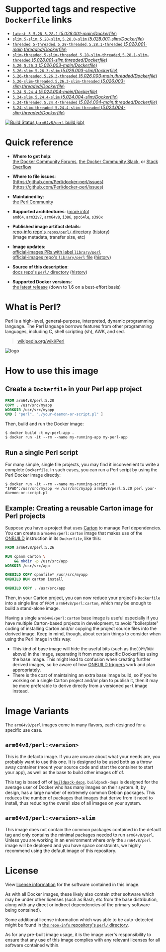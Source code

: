 <!--

********************************************************************************

WARNING:

    DO NOT EDIT "perl/README.md"

    IT IS AUTO-GENERATED

    (from the other files in "perl/" combined with a set of templates)

********************************************************************************

-->

# Supported tags and respective `Dockerfile` links

-	[`latest`, `5`, `5.28`, `5.28.1` (*5.028.001-main/Dockerfile*)](https://github.com/perl/docker-perl/blob/65ea3a9754a5b99ffbc84fde515cfa289cffee45/5.028.001-main/Dockerfile)
-	[`slim`, `5-slim`, `5.28-slim`, `5.28.0-slim` (*5.028.001-slim/Dockerfile*)](https://github.com/perl/docker-perl/blob/65ea3a9754a5b99ffbc84fde515cfa289cffee45/5.028.001-slim/Dockerfile)
-	[`threaded`, `5-threaded`, `5.28-threaded`, `5.28.1-threaded` (*5.028.001-main,threaded/Dockerfile*)](https://github.com/perl/docker-perl/blob/65ea3a9754a5b99ffbc84fde515cfa289cffee45/5.028.001-main,threaded/Dockerfile)
-	[`slim-threaded`, `5-slim-threaded`, `5.28-slim-threaded`, `5.28.1-slim-threaded` (*5.028.001-slim,threaded/Dockerfile*)](https://github.com/perl/docker-perl/blob/65ea3a9754a5b99ffbc84fde515cfa289cffee45/5.028.001-slim,threaded/Dockerfile)
-	[`5.26`, `5.26.3` (*5.026.003-main/Dockerfile*)](https://github.com/perl/docker-perl/blob/65ea3a9754a5b99ffbc84fde515cfa289cffee45/5.026.003-main/Dockerfile)
-	[`5.26-slim`, `5.26.3-slim` (*5.026.003-slim/Dockerfile*)](https://github.com/perl/docker-perl/blob/65ea3a9754a5b99ffbc84fde515cfa289cffee45/5.026.003-slim/Dockerfile)
-	[`5.26-threaded`, `5.26.3-threaded` (*5.026.003-main,threaded/Dockerfile*)](https://github.com/perl/docker-perl/blob/65ea3a9754a5b99ffbc84fde515cfa289cffee45/5.026.003-main,threaded/Dockerfile)
-	[`5.26-slim-threaded`, `5.26.3-slim-threaded` (*5.026.003-slim,threaded/Dockerfile*)](https://github.com/perl/docker-perl/blob/65ea3a9754a5b99ffbc84fde515cfa289cffee45/5.026.003-slim,threaded/Dockerfile)
-	[`5.24`, `5.24.4` (*5.024.004-main/Dockerfile*)](https://github.com/perl/docker-perl/blob/65ea3a9754a5b99ffbc84fde515cfa289cffee45/5.024.004-main/Dockerfile)
-	[`5.24-slim`, `5.24.4-slim` (*5.024.004-slim/Dockerfile*)](https://github.com/perl/docker-perl/blob/65ea3a9754a5b99ffbc84fde515cfa289cffee45/5.024.004-slim/Dockerfile)
-	[`5.24-threaded`, `5.24.4-threaded` (*5.024.004-main,threaded/Dockerfile*)](https://github.com/perl/docker-perl/blob/65ea3a9754a5b99ffbc84fde515cfa289cffee45/5.024.004-main,threaded/Dockerfile)
-	[`5.24-slim-threaded`, `5.24.4-slim-threaded` (*5.024.004-slim,threaded/Dockerfile*)](https://github.com/perl/docker-perl/blob/65ea3a9754a5b99ffbc84fde515cfa289cffee45/5.024.004-slim,threaded/Dockerfile)

[![Build Status](https://doi-janky.infosiftr.net/job/multiarch/job/arm64v8/job/perl/badge/icon) (`arm64v8/perl` build job)](https://doi-janky.infosiftr.net/job/multiarch/job/arm64v8/job/perl/)

# Quick reference

-	**Where to get help**:  
	[the Docker Community Forums](https://forums.docker.com/), [the Docker Community Slack](https://blog.docker.com/2016/11/introducing-docker-community-directory-docker-community-slack/), or [Stack Overflow](https://stackoverflow.com/search?tab=newest&q=docker)

-	**Where to file issues**:  
	[https://github.com/Perl/docker-perl/issues](https://github.com/Perl/docker-perl/issues)

-	**Maintained by**:  
	[the Perl Community](https://github.com/Perl/docker-perl)

-	**Supported architectures**: ([more info](https://github.com/docker-library/official-images#architectures-other-than-amd64))  
	[`amd64`](https://hub.docker.com/r/amd64/perl/), [`arm32v7`](https://hub.docker.com/r/arm32v7/perl/), [`arm64v8`](https://hub.docker.com/r/arm64v8/perl/), [`i386`](https://hub.docker.com/r/i386/perl/), [`ppc64le`](https://hub.docker.com/r/ppc64le/perl/), [`s390x`](https://hub.docker.com/r/s390x/perl/)

-	**Published image artifact details**:  
	[repo-info repo's `repos/perl/` directory](https://github.com/docker-library/repo-info/blob/master/repos/perl) ([history](https://github.com/docker-library/repo-info/commits/master/repos/perl))  
	(image metadata, transfer size, etc)

-	**Image updates**:  
	[official-images PRs with label `library/perl`](https://github.com/docker-library/official-images/pulls?q=label%3Alibrary%2Fperl)  
	[official-images repo's `library/perl` file](https://github.com/docker-library/official-images/blob/master/library/perl) ([history](https://github.com/docker-library/official-images/commits/master/library/perl))

-	**Source of this description**:  
	[docs repo's `perl/` directory](https://github.com/docker-library/docs/tree/master/perl) ([history](https://github.com/docker-library/docs/commits/master/perl))

-	**Supported Docker versions**:  
	[the latest release](https://github.com/docker/docker-ce/releases/latest) (down to 1.6 on a best-effort basis)

# What is Perl?

Perl is a high-level, general-purpose, interpreted, dynamic programming language. The Perl language borrows features from other programming languages, including C, shell scripting (sh), AWK, and sed.

> [wikipedia.org/wiki/Perl](https://en.wikipedia.org/wiki/Perl)

![logo](https://raw.githubusercontent.com/docker-library/docs/2f0c63f66919d5f310ba8357cec5f12d93ef4208/perl/logo.png)

# How to use this image

## Create a `Dockerfile` in your Perl app project

```dockerfile
FROM arm64v8/perl:5.20
COPY . /usr/src/myapp
WORKDIR /usr/src/myapp
CMD [ "perl", "./your-daemon-or-script.pl" ]
```

Then, build and run the Docker image:

```console
$ docker build -t my-perl-app .
$ docker run -it --rm --name my-running-app my-perl-app
```

## Run a single Perl script

For many simple, single file projects, you may find it inconvenient to write a complete `Dockerfile`. In such cases, you can run a Perl script by using the Perl Docker image directly:

```console
$ docker run -it --rm --name my-running-script -v "$PWD":/usr/src/myapp -w /usr/src/myapp arm64v8/perl:5.20 perl your-daemon-or-script.pl
```

## Example: Creating a reusable Carton image for Perl projects

Suppose you have a project that uses [Carton](https://metacpan.org/pod/Carton) to manage Perl dependencies. You can create a `arm64v8/perl:carton` image that makes use of the [ONBUILD](https://docs.docker.com/engine/reference/builder/#onbuild) instruction in its `Dockerfile`, like this:

```dockerfile
FROM arm64v8/perl:5.26

RUN cpanm Carton \
    && mkdir -p /usr/src/app
WORKDIR /usr/src/app

ONBUILD COPY cpanfile* /usr/src/myapp
ONBUILD RUN carton install

ONBUILD COPY . /usr/src/app
```

Then, in your Carton project, you can now reduce your project's `Dockerfile` into a single line of `FROM arm64v8/perl:carton`, which may be enough to build a stand-alone image.

Having a single `arm64v8/perl:carton` base image is useful especially if you have multiple Carton-based projects in development, to avoid "boilerplate" coding of installing Carton and/or copying the project source files into the derived image. Keep in mind, though, about certain things to consider when using the Perl image in this way:

-	This kind of base image will hide the useful bits (such as the`COPY`/`RUN` above) in the image, separating it from more specific Dockerfiles using the base image. This might lead to confusion when creating further derived images, so be aware of how [ONBUILD triggers](https://docs.docker.com/engine/reference/builder/#onbuild) work and plan appropriately.
-	There is the cost of maintaining an extra base image build, so if you're working on a single Carton project and/or plan to publish it, then it may be more preferable to derive directly from a versioned `perl` image instead.

# Image Variants

The `arm64v8/perl` images come in many flavors, each designed for a specific use case.

## `arm64v8/perl:<version>`

This is the defacto image. If you are unsure about what your needs are, you probably want to use this one. It is designed to be used both as a throw away container (mount your source code and start the container to start your app), as well as the base to build other images off of.

This tag is based off of [`buildpack-deps`](https://hub.docker.com/_/buildpack-deps/). `buildpack-deps` is designed for the average user of Docker who has many images on their system. It, by design, has a large number of extremely common Debian packages. This reduces the number of packages that images that derive from it need to install, thus reducing the overall size of all images on your system.

## `arm64v8/perl:<version>-slim`

This image does not contain the common packages contained in the default tag and only contains the minimal packages needed to run `arm64v8/perl`. Unless you are working in an environment where *only* the `arm64v8/perl` image will be deployed and you have space constraints, we highly recommend using the default image of this repository.

# License

View [license information](http://dev.perl.org/licenses/) for the software contained in this image.

As with all Docker images, these likely also contain other software which may be under other licenses (such as Bash, etc from the base distribution, along with any direct or indirect dependencies of the primary software being contained).

Some additional license information which was able to be auto-detected might be found in [the `repo-info` repository's `perl/` directory](https://github.com/docker-library/repo-info/tree/master/repos/perl).

As for any pre-built image usage, it is the image user's responsibility to ensure that any use of this image complies with any relevant licenses for all software contained within.
